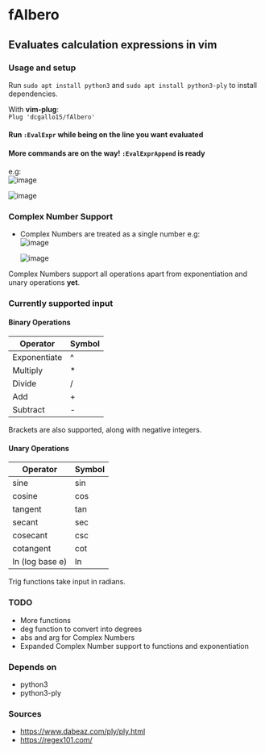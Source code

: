 # fAlbero

## Evaluates calculation expressions in vim

### Usage and setup

Run `sudo apt install python3` and `sudo apt install python3-ply` to install dependencies.

With **vim-plug**: \
`Plug 'dcgallo15/fAlbero'`

#### Run `:EvalExpr` while being on the line you want evaluated

#### More commands are on the way! `:EvalExprAppend` is ready

e.g: \
![image](https://github.com/user-attachments/assets/3dd5309b-e44a-4513-8f47-aa0f93cf2b40)

![image](https://github.com/user-attachments/assets/8d64f8d0-2cbf-4006-b544-92d9035d1001)

### Complex Number Support

- Complex Numbers are treated as a single number e.g: \
  ![image](https://github.com/user-attachments/assets/c1e2fec6-2686-4267-836b-7ba9cdf3318d)

  ![image](https://github.com/user-attachments/assets/d9cde266-1e08-4aa3-8a9a-66bb1d6da528)

Complex Numbers support all operations
apart from exponentiation and unary operations **yet**.

### Currently supported input

#### Binary Operations

| Operator        | Symbol |
| --------        | ------- |
| Exponentiate    | ^       |
| Multiply        | *       |
| Divide          | /       |
| Add             | +       |
| Subtract        | -       |

Brackets are also supported, along with negative integers.

#### Unary Operations

| Operator        | Symbol  |
| --------        | ------- |
| sine            | sin     |
| cosine          | cos     |
| tangent         | tan     |
| secant          | sec     |
| cosecant        | csc     |
| cotangent       | cot     |
| ln (log base e) | ln      |

Trig functions take input in radians.

### TODO

- More functions
- deg function to convert into degrees
- abs and arg for Complex Numbers
- Expanded Complex Number support to functions and exponentiation

### Depends on

- python3
- python3-ply

### Sources

- <https://www.dabeaz.com/ply/ply.html>
- <https://regex101.com/>
